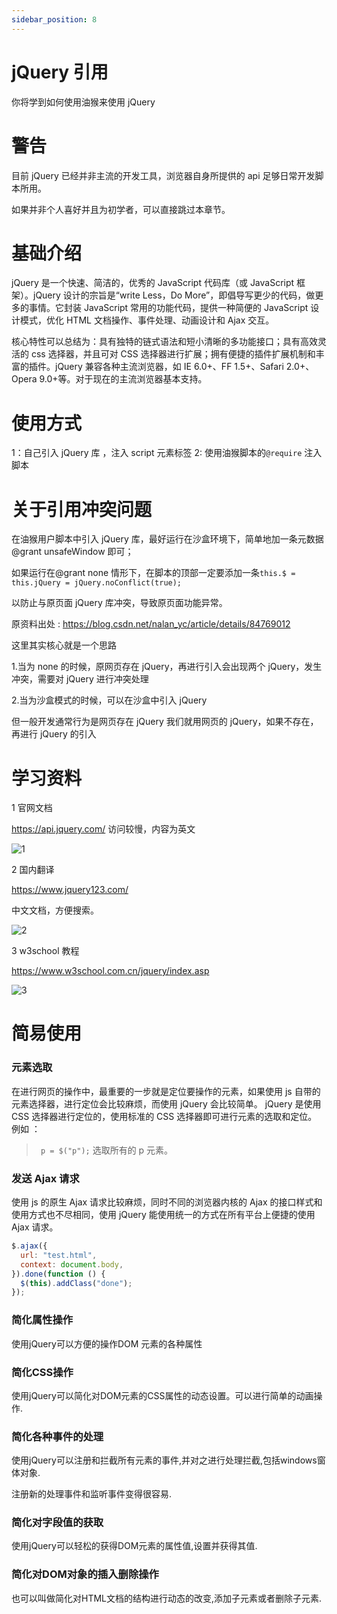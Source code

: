 ```yaml
---
sidebar_position: 8
---
```


# jQuery 引用

你将学到如何使用油猴来使用 jQuery

# 警告

目前 jQuery 已经并非主流的开发工具，浏览器自身所提供的 api 足够日常开发脚本所用。

如果并非个人喜好并且为初学者，可以直接跳过本章节。

# 基础介绍

jQuery 是一个快速、简洁的，优秀的 JavaScript 代码库（或 JavaScript 框架）。jQuery 设计的宗旨是“write Less，Do More”，即倡导写更少的代码，做更多的事情。它封装 JavaScript 常用的功能代码，提供一种简便的 JavaScript 设计模式，优化 HTML 文档操作、事件处理、动画设计和 Ajax 交互。

核心特性可以总结为：具有独特的链式语法和短小清晰的多功能接口；具有高效灵活的 css 选择器，并且可对 CSS 选择器进行扩展；拥有便捷的插件扩展机制和丰富的插件。jQuery 兼容各种主流浏览器，如 IE 6.0+、FF 1.5+、Safari 2.0+、Opera 9.0+等。对于现在的主流浏览器基本支持。

# 使用方式

1：自己引入 jQuery 库 ，注入 script 元素标签
2: 使用油猴脚本的`@require` 注入脚本

# 关于引用冲突问题

在油猴用户脚本中引入 jQuery 库，最好运行在沙盒环境下，简单地加一条元数据@grant unsafeWindow 即可；

如果运行在@grant none 情形下，在脚本的顶部一定要添加一条`this.$ = this.jQuery = jQuery.noConflict(true);`

以防止与原页面 jQuery 库冲突，导致原页面功能异常。

原资料出处 : https://blog.csdn.net/nalan_yc/article/details/84769012

这里其实核心就是一个思路

1.当为 none 的时候，原网页存在 jQuery，再进行引入会出现两个 jQuery，发生冲突，需要对 jQuery 进行冲突处理

2.当为沙盒模式的时候，可以在沙盒中引入 jQuery

但一般开发通常行为是网页存在 jQuery 我们就用网页的 jQuery，如果不存在，再进行 jQuery 的引入

# 学习资料

1 官网文档

https://api.jquery.com/ 访问较慢，内容为英文

![1](./img/08/1.png)

2 国内翻译

https://www.jquery123.com/

中文文档，方便搜索。

![2](./img/08/2.png)

3 w3school 教程

https://www.w3school.com.cn/jquery/index.asp

![3](./img/08/3.png)

# 简易使用

### 元素选取

在进行网页的操作中，最重要的一步就是定位要操作的元素，如果使用 js 自带的元素选择器，进行定位会比较麻烦，而使用 jQuery 会比较简单。
jQuery 是使用 CSS 选择器进行定位的，使用标准的 CSS 选择器即可进行元素的选取和定位。
例如 ：

> ` p = $("p");` 选取所有的 p 元素。

### 发送 Ajax 请求

使用 js 的原生 Ajax 请求比较麻烦，同时不同的浏览器内核的 Ajax 的接口样式和使用方式也不尽相同，使用 jQuery 能使用统一的方式在所有平台上便捷的使用 Ajax 请求。

```js
$.ajax({
  url: "test.html",
  context: document.body,
}).done(function () {
  $(this).addClass("done");
});
```

### 简化属性操作

使用jQuery可以方便的操作DOM 元素的各种属性

### 简化CSS操作

使用jQuery可以简化对DOM元素的CSS属性的动态设置。可以进行简单的动画操作.

### 简化各种事件的处理

使用jQuery可以注册和拦截所有元素的事件,并对之进行处理拦截,包括windows窗体对象.

注册新的处理事件和监听事件变得很容易.

### 简化对字段值的获取

使用jQuery可以轻松的获得DOM元素的属性值,设置并获得其值.

### 简化对DOM对象的插入删除操作

也可以叫做简化对HTML文档的结构进行动态的改变,添加子元素或者删除子元素.



